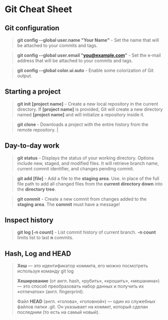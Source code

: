 # Git Cheat Sheet
## Git configuration
> **git config --global user.name "Your Name"** - Set the name that will be attached to your commits and tags.

> **git config --global user.email "you@example.com"** - Set the e-mail address that will be attached to your commits and tags.

> **git config --global color.ui auto** - Enable some colorization of Git output.

## Starting a project

> **git init [project name]** - Create a new local repository in the current directory. If **[project name]** is provided, Git will create a new directory named **[project name]** and will initialize a repository inside it.

> **git clone <project url>** - Downloads a project with the entire history from the remote repository.                                                                                                                         |

## Day-to-day work

> **git status** - Displays the status of your working directory. Options include new, staged, and modified files. It will retrieve branch name, current commit identifier, and changes pending commit.

> **git add [file]** - Add a file to the **staging area**. Use. in place of the full file path to add all changed files from the **current directory down** into the **directory tree**.

> **git commit** - Create a new commit from changes added to the **staging area**. The **commit** must have a message!

## Inspect history

> **git log [-n count]** - List commit history of current branch. **-n count** limits list to last **n** commits.

## Hash, Log and HEAD

> **Хеш** — это идентификатор коммита, его можно посмотреть используя команду git log
> 
> **Хеширование** (от англ. hash, «рубить», «крошить», «мешанина») — это способ преобразовать набор данных и получить их «отпечаток» (англ. fingerprint).
> 
> Файл **HEAD** (англ. «голова», «головной») — один из служебных файлов папки .git. Он указывает на коммит, который сделан последним (то есть на самый новый).